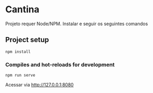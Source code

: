# Cantina
Projeto requer Node/NPM. Instalar e seguir os seguintes comandos

## Project setup
```
npm install
```

### Compiles and hot-reloads for development
```
npm run serve
```

Acessar via http://127.0.0.1:8080